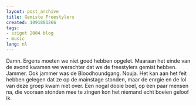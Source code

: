 ```yaml
---
layout: post_archive
title: Gemiste Freestylers
created: 1091881266
tags:
- sziget 2004 blog
- music
lang: nl
---
```

Damn. Ergens moeten we niet goed hebben opgelet. Maaraan het einde van de avond kwamen we werachter dat we de freestylers gemist hebben. Jammer. Ook jammer was de Bloodhoundgang. Nouja. Het kan aan het feit hebben gelegen dat ze op de mainstage stonden, maar de enrgie en de lol van deze groep kwam niet over. Een nogal dooie boel, op een paar mensen na, die vooraan stonden mee te zingen kon het niemand echt boeien geloof ik.
